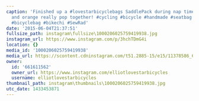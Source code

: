 ```yaml
---
caption: 'Finished up a #lovestarbicyclebags SaddlePack during nap time today. Black
  and orange really pop together! #cycling #bicycle #handmade #seatbag #bikepacking
  #bicyclebag #bikechi #SewRad'
date: '2015-06-04T21:37:51'
fullsize_path: instagram\fullsize\1000206025759419938.jpg
instagram_url: https://www.instagram.com/p/3hchTDmG4i
location: {}
media_id: '1000206025759419938'
media_url: https://scontent.cdninstagram.com/t51.2885-15/e15/11378586_677229659049279_325689104_n.jpg?ig_cache_key=MTAwMDIwNjAyNTc1OTQxOTkzOA%3D%3D.2
owner:
  id: '661611562'
  owner_url: https://www.instagram.com/elliotlovestarbicycles
  username: elliotlovestarbicycles
thumbnail_path: instagram\thumbnails\1000206025759419938.jpg
utc_date: 1433453871
---
```

